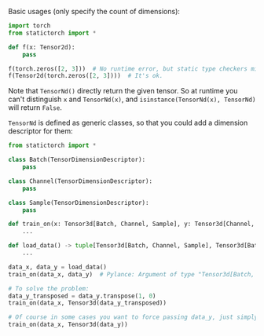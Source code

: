 Basic usages (only specify the count of dimensions):

```python
import torch
from statictorch import *

def f(x: Tensor2d):
    pass

f(torch.zeros([2, 3]))  # No runtime error, but static type checkers might say: "Tensor" is not assignable to "Tensor2d"
f(Tensor2d(torch.zeros([2, 3])))  # It's ok.
```

Note that `TensorNd()` directly return the given tensor. So at runtime you can't distinguish `x` and `TensorNd(x)`, and `isinstance(TensorNd(x), TensorNd)` will return `False`.

`TensorNd` is defined as generic classes, so that you could add a dimension descriptor for them:

```python
from statictorch import *

class Batch(TensorDimensionDescriptor):
    pass

class Channel(TensorDimensionDescriptor):
    pass

class Sample(TensorDimensionDescriptor):
    pass

def train_on(x: Tensor3d[Batch, Channel, Sample], y: Tensor3d[Channel, Batch, Sample]):
    ...

def load_data() -> tuple[Tensor3d[Batch, Channel, Sample], Tensor3d[Batch, Channel, Sample]]:
    ...

data_x, data_y = load_data()
train_on(data_x, data_y)  # Pylance: Argument of type "Tensor3d[Batch, Channel, Sample]" cannot be assigned to parameter "y" of type "Tensor3d[Channel, Batch, Sample]" in function "train_on"

# To solve the problem:
data_y_transposed = data_y.transpose(1, 0)
train_on(data_x, Tensor3d(data_y_transposed))

# Of course in some cases you want to force passing data_y, just simply cheating the type checker with:
train_on(data_x, Tensor3d(data_y))
```
